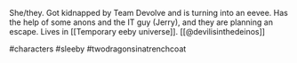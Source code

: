 She/they. Got kidnapped by Team Devolve and is turning into an eevee. Has the help of some anons and the IT guy (Jerry), and they are planning an escape. Lives in [[Temporary eeby universe]]. [[@devilisinthedeinos]]

#characters #sleeby #twodragonsinatrenchcoat 